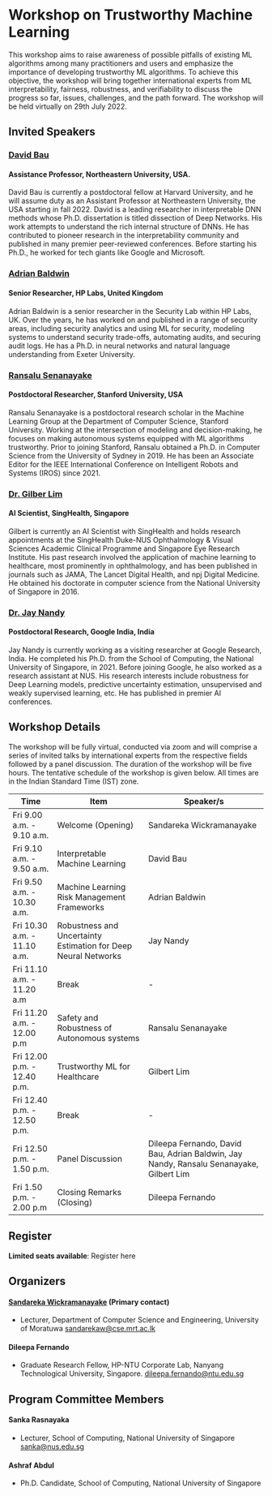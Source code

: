 # Workshop on Trustworthy Machine Learning

This workshop aims to raise awareness of possible pitfalls of existing ML algorithms among many practitioners and users and emphasize the importance of developing trustworthy ML algorithms. To achieve this objective, the workshop will bring together international experts from ML interpretability, fairness, robustness, and verifiability to discuss the progress so far, issues, challenges, and the path forward. The workshop will be held virtually on 29th July 2022. 


## Invited Speakers

### <a href="https://baulab.info/" target="_blank">David Bau</a>
#### Assistance Professor, Northeastern University, USA.
David Bau is currently a postdoctoral fellow at Harvard University, and he will assume duty as an Assistant Professor at Northeastern University, the USA starting in fall 2022. David is a leading researcher in interpretable DNN methods whose Ph.D. dissertation is titled dissection of Deep Networks. His work attempts to understand the rich internal structure of DNNs. He has contributed to pioneer research in the interpretability community and published in many premier peer-reviewed conferences. Before starting his Ph.D., he worked for tech giants like Google and Microsoft.

### <a href="#" target="_blank">Adrian Baldwin</a>
#### Senior Researcher, HP Labs, United Kingdom 
Adrian Baldwin is a senior researcher in the Security Lab within HP Labs, UK. Over the years, he has worked on and published in a range of security areas, including security analytics and using ML for security, modeling systems to understand security trade-offs, automating audits, and securing audit logs. He has a Ph.D. in neural networks and natural language understanding from Exeter University.

### <a href="https://www.ransalu.com/" target="_blank">Ransalu Senanayake</a>
#### Postdoctoral Researcher, Stanford University, USA
Ransalu Senanayake is a postdoctoral research scholar in the Machine Learning Group at the Department of Computer Science, Stanford University. Working at the intersection of modeling and decision-making, he focuses on making autonomous systems equipped with ML algorithms trustworthy. Prior to joining Stanford, Ransalu obtained a Ph.D. in Computer Science from the University of Sydney in 2019. He has been an Associate Editor for the IEEE International Conference on Intelligent Robots and Systems (IROS) since 2021.

### <a href="https://www.linkedin.com/in/gilbertlim/" target="_blank">Dr. Gilber Lim</a>
#### AI Scientist, SingHealth, Singapore
Gilbert is currently an AI Scientist with SingHealth and holds research appointments at the SingHealth Duke-NUS Ophthalmology & Visual Sciences Academic Clinical Programme and Singapore Eye Research Institute. His past research involved the application of machine learning to healthcare, most prominently in ophthalmology, and has been published in journals such as JAMA, The Lancet Digital Health, and npj Digital Medicine. He obtained his doctorate in computer science from the National University of Singapore in 2016.

### <a href="https://www.linkedin.com/in/jayjaynandy/?originalSubdomain=in" target="_blank">Dr. Jay Nandy</a>
#### Postdoctoral Research, Google India, India
Jay Nandy is currently working as a visiting researcher at Google Research, India. He completed his Ph.D. from the School of Computing, the National University of Singapore, in 2021. Before joining Google, he also worked as a research assistant at NUS. His research interests include robustness for Deep Learning models, predictive uncertainty estimation, unsupervised and weakly supervised learning, etc. He has published in premier AI conferences.

## Workshop Details
The workshop will be fully virtual, conducted via zoom and will comprise a series of invited talks by international experts from the respective fields followed by a panel discussion.  The duration of the workshop will be five hours. The tentative schedule of the workshop is given below. All times are in the Indian Standard Time (IST) zone.


| Time | Item | Speaker/s |
| ------------------------- | ----------------- | ------------------------ |
| Fri 9.00 a.m. - 9.10 a.m. | Welcome (Opening) | Sandareka Wickramanayake |
| Fri 9.10 a.m. - 9.50 a.m. | Interpretable Machine Learning |  David Bau |
| Fri 9.50 a.m. - 10.30 a.m.| Machine Learning Risk Management Frameworks | Adrian Baldwin |
| Fri 10.30 a.m. - 11.10 a.m.| Robustness and Uncertainty Estimation for Deep Neural Networks | Jay Nandy |
| Fri 11.10 a.m. - 11.20 a.m | Break | - |
| Fri 11.20 a.m. - 12.00 p.m | Safety and Robustness of Autonomous systems | Ransalu Senanayake |
| Fri 12.00 p.m. - 12.40 p.m.| Trustworthy ML for Healthcare | Gilbert Lim | 
| Fri 12.40 p.m. - 12.50 p.m.| Break | - |
| Fri 12.50 p.m. - 1.50 p.m. | Panel Discussion | Dileepa Fernando, David Bau, Adrian Baldwin, Jay Nandy, Ransalu Senanayake, Gilbert Lim |
| Fri 1.50 p.m. - 2.00 p.m | Closing Remarks (Closing) | Dileepa Fernando |


## Register

**Limited seats available**: Register here <link>

## Organizers

#### <a href="http://sandareka.github.io/" target="_blank">Sandareka Wickramanayake</a> (Primary contact)

- Lecturer, 
Department of Computer Science and Engineering,
University of Moratuwa
sandarekaw@cse.mrt.ac.lk

#### Dileepa Fernando

- Graduate Research Fellow,
HP-NTU Corporate Lab,
Nanyang Technological University,
Singapore.
dileepa.fernando@ntu.edu.sg

## Program Committee Members
#### Sanka Rasnayaka

- Lecturer, 
School of Computing,
National University of Singapore
sanka@nus.edu.sg

#### Ashraf Abdul

- Ph.D. Candidate,
School of Computing,
National University of Singapore


